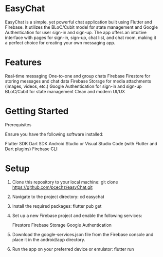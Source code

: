 # EasyChat

EasyChat is a simple, yet powerful chat application built using Flutter and Firebase. It utilizes the BLoC/Cubit model for state management and Google Authentication for user sign-in and sign-up. The app offers an intuitive interface with pages for sign-in, sign-up, chat list, and chat room, making it a perfect choice for creating your own messaging app.

# Features

Real-time messaging
One-to-one and group chats
Firebase Firestore for storing messages and chat data
Firebase Storage for media attachments (images, videos, etc.)
Google Authentication for sign-in and sign-up
BLoC/Cubit for state management
Clean and modern UI/UX

# Getting Started

Prerequisites

Ensure you have the following software installed:

Flutter SDK
Dart SDK
Android Studio or Visual Studio Code (with Flutter and Dart plugins)
Firebase CLI

# Setup

1. Clone this repository to your local machine:
git clone https://github.com/pcechz/easyChat.git
2. Navigate to the project directory: 
   cd easychat
3. Install the required packages:
  flutter pub get
4. Set up a new Firebase project and enable the following services:

   Firestore
   Firebase Storage
   Google Authentication

5. Download the google-services.json file from the Firebase console and place it in the android/app directory.

6. Run the app on your preferred device or emulator:
   flutter run

 
